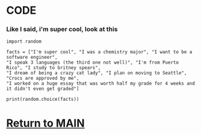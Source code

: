 # CODE

### Like I said, i'm super cool, look at this

    import random

    facts = ["I'm super cool", "I was a chemistry major", "I want to be a software engineer",
    "I speak 3 languages (the third one not well)", "I'm from Puerto Rico", "I study to britney spears",
    "I dream of being a crazy cat lady", "I plan on moving to Seattle", "Crocs are approved by me",
    "I worked on a huge essay that was worth half my grade for 4 weeks and it didn't even get graded"]

    print(random.choice(facts))
   
# [Return to MAIN](https://github.com/KayvonPaygon/IT-1000-midterm-project/blob/main/README.md)
